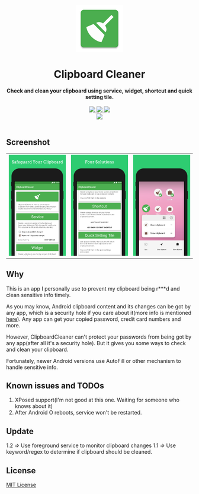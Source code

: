 <div align="center">
  <img src="https://github.com/DeweyReed/ClipboardCleaner/blob/master/image/ic_launcher-web.png?raw=true" height="128" />
</div>

<h1 align="center">Clipboard Cleaner</h1>

<div align="center">
  <strong>Check and clean your clipboard using service, widget, shortcut and quick setting tile.</strong>
</div>
</br>
<div align="center">
    <a href="https://play.google.com/store/apps/details?id=io.github.deweyreed.clipboardcleaner">
        <img src="https://img.shields.io/badge/Download-PlayStore-green.svg"/>
    </a>
    <a href="https://www.coolapk.com/apk/180063">
        <img src="https://img.shields.io/badge/Download-CoolApk-green.svg"/>
    </a>
    <a href="https://github.com/DeweyReed/ClipboardCleaner/releases">
        <img src="https://img.shields.io/badge/Download-Github-green.svg"/>
    </a>
    </br>
    <a href="https://github.com/DeweyReed/ClipboardCleaner/blob/master/README_ZH.md">
        <img src="https://img.shields.io/badge/Translation-%E4%B8%AD%E6%96%87-red.svg">
    </a>
</div>
</br>

## Screenshot

||||
|:-:|:-:|:-:|
|![screenshot1](https://github.com/DeweyReed/ClipboardCleaner/blob/master/image/screenshot_1.png?raw=true)|![screenshot2](https://github.com/DeweyReed/ClipboardCleaner/blob/master/image/screenshot_2.png?raw=true)|![screenshot3](https://github.com/DeweyReed/ClipboardCleaner/blob/master/image/screenshot_3.png?raw=true)|

## Why

This is an app I personally use to prevent my clipboard being r***d and clean sensitive info timely.

As you may know, Android clipboard content and its changes can be got by any app, which is a security hole if you care about it(more info is mentioned [here](https://github.com/grepx/android-clipboard-security)).
Any app can get your copied password, credit card numbers and more.

However, ClipboardCleaner can't protect your passwords from being got by any app(after all it's a security hole). But it gives you some ways to check and clean your clipboard.

Fortunately, newer Android versions use AutoFill or other mechanism to handle sensitive info.

## Known issues and TODOs

1. XPosed support(I'm not good at this one. Waiting for someone who knows about it)
1. After Android O reboots, service won't be restarted.

## Update

1.2 => Use foreground service to monitor clipboard changes
1.1 => Use keyword/regex to determine if clipboard should be cleaned.

## License

[MIT License](https://github.com/DeweyReed/ClipboardCleaner/blob/master/LICENSE)
